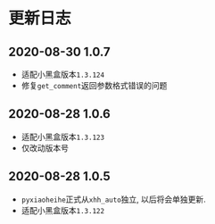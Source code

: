 # 更新日志

## 2020-08-30 1.0.7

* 适配小黑盒版本`1.3.124`
* 修复`get_comment`返回参数格式错误的问题

## 2020-08-28 1.0.6

* 适配小黑盒版本`1.3.123`
* 仅改动版本号

## 2020-08-28 1.0.5

* `pyxiaoheihe`正式从`xhh_auto`独立, 以后将会单独更新.
* 适配小黑盒版本`1.3.122`

